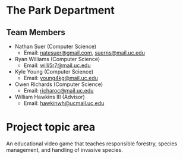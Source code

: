 # The Park Department 

## Team Members 
- Nathan Suer (Computer Science)
  - Email: natesuer@gmail.com, suerns@mail.uc.edu 
- Ryan Williams (Computer Science)
  - Email: willi5r7@mail.uc.edu
- Kyle Young (Computer Science)
  - Email: young4kg@mail.uc.edu
- Owen Richards (Computer Science)
  - Email: richaroc@mail.uc.edu 
- William Hawkins III (Advisor)
  - Email: hawkinwh@ucmail.uc.edu 

# Project topic area
An educational video game that teaches 
responsible forestry, species management, 
and handling of invasive species.